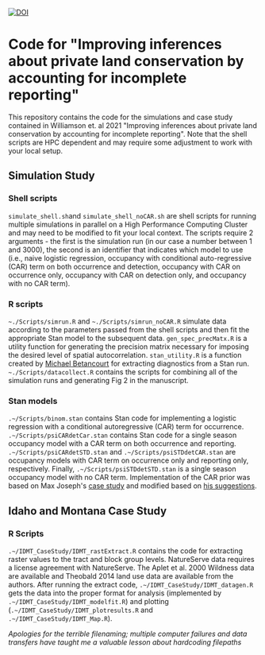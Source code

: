 [![DOI](https://zenodo.org/badge/191240265.svg)](https://zenodo.org/badge/latestdoi/191240265)

# Code for "Improving inferences about private land conservation by accounting for incomplete reporting"

This repository contains the code for the simulations and case study contained in Williamson et. al 2021 "Improving inferences about private land conservation by accounting for incomplete reporting". Note that the shell scripts are HPC dependent and may require some adjustment to work with your local setup.

## Simulation Study
### Shell scripts
`simulate_shell.sh`and `simulate_shell_noCAR.sh` are shell scripts for running multiple simulations in parallel on a High Performance Computing Cluster and may need to be modified to fit your local context. The scripts require 2 arguments - the first is the simulation run (in our case a number between 1 and 3000), the second is an identifier that indicates which model to use (i.e., naive logistic regression, occupancy with conditional auto-regressive (CAR) term on both occurrence and detection, occupancy with CAR on occurrence only, occupancy with CAR on detection only, and occupancy with no CAR term).

### R scripts
`~./Scripts/simrun.R` and `~./Scripts/simrun_noCAR.R` simulate data according to the parameters passed from the shell scripts and then fit the appropriate Stan model to the subsequent data. `gen_spec_precMatx.R` is a utility function for generating the precision matrix necessary for imposing the desired level of spatial autocorrelation. `stan_utility.R` is a function created by [Michael Betancourt](https://github.com/betanalpha/knitr_case_studies/tree/master/principled_bayesian_workflow) for extracting diagnostics from a Stan run. `~./Scripts/datacollect.R` contains the scripts for combining all of the simulation runs and generating Fig 2 in the manuscript.

### Stan models
`.~/Scripts/binom.stan` contains Stan code for implementing a logistic regression with a conditional autoregressive (CAR) term for occurrence. `.~/Scripts/psiCARdetCar.stan` contains Stan code for a single season occupancy model with a CAR term on both occurrence and reporting. `.~/Scripts/psiCARdetSTD.stan` and `.~/Scripts/psiSTDdetCAR.stan` are occupancy models with CAR term on occurrence only and reporting only, respectively. Finally, `.~/Scripts/psiSTDdetSTD.stan` is a single season occupancy model with no CAR term. Implementation of the CAR prior was based on Max Joseph's [case study](https://mc-stan.org/users/documentation/case-studies/mbjoseph-CARStan.html) and modified based on [his suggestions](https://discourse.mc-stan.org/t/reparamaterize-conditional-autoregressive-model-of-occupancy-to-avoid-low-e-bfmi-warning/5931/8).

## Idaho and Montana Case Study
### R Scripts
`.~/IDMT_CaseStudy/IDMT_rastExtract.R` contains the code for extracting raster values to the tract and block group levels. NatureServe data requires a license agreement with NatureServe. The Aplet et al. 2000 Wildness data are available and Theobald 2014 land use data are available from the authors. After running the extract code, `.~/IDMT_CaseStudy/IDMT_datagen.R` gets the data into the proper format for analysis (implemented by `.~/IDMT_CaseStudy/IDMT_modelfit.R`) and plotting (`.~/IDMT_CaseStudy/IDMT_plotresults.R` and `.~/IDMT_CaseStudy/IDMT_Map.R`).


_Apologies for the terrible filenaming; multiple computer failures and data transfers have taught me a valuable lesson about hardcoding filepaths_
